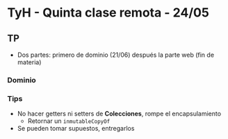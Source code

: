 # TyH - Quinta clase remota - 24/05

## TP
* Dos partes: primero de dominio (21/06) después la parte web (fin de materia)
### Dominio

### Tips
* No hacer getters ni setters de **Colecciones**, rompe el encapsulamiento
  * Retornar un `inmutableCopyOf`
* Se pueden tomar supuestos, entregarlos